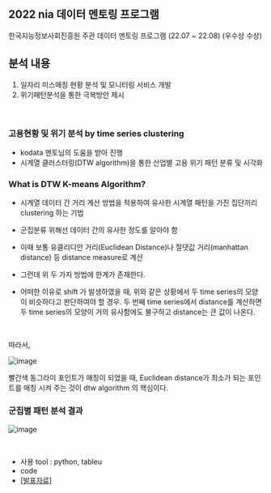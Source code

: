 ## 2022 nia 데이터 멘토링 프로그램

한국지능정보사회진흥원 주관 데이터 멘토링 프로그램 (22.07 ~ 22.08) (우수상 수상)

## 분석 내용
1) 일자리 미스매칭 현황 분석 및 모니터링 서비스 개발
2) 위기패턴분석을 통한 극복방안 제시

<br/>

### 고용현황 및 위기 분석 by time series clustering
- kodata 멘토님의 도움을 받아 진행
- 시계열 클러스터링(DTW algorithm)을 통한 산업별 고용 위기 패턴 분류 및 시각화


### What is DTW K-means Algorithm?
- 시계열 데이터 간 거리 계산 방법을 적용하여 유사한 시계열 패턴을 가진 집단끼리 clustering 하는 기법
- 군집분류 위해선 데이터 간의 유사한 정도를 알아야 함
- 이때 보통 유클리디안 거리(Euclidean Distance)나 절댓값 거리(manhattan distance) 등 distance measure로 계산
- 그런데 위 두 가지 방법에 한계가 존재한다.

- 어떠한 이유로 shift 가 발생하였을 때, 위와 같은 상황에서 두 time series의 모양이 비슷하다고 판단하여야 할 경우. 두 번째 time series에서 distance를 계산하면 두 time series의 모양이 거의 유사함에도 불구하고 distance는 큰 값이 나온다.
<br/>

따라서, 
<br/>

![image](https://github.com/dhye1/nia-data_metoring_Employment_Crisis_Analysis/assets/96327142/3945602b-00ff-4ab8-a5bb-c4fef8387603)
<br/>

빨간색 동그라미 포인트가 매칭이 되었을 때, Euclidean distance가 최소가 되는 포인트를 매칭 시켜 주는 것이 dtw algorithm 의 핵심이다.
<br/>

### 군집별 패턴 분석 결과
![image](https://github.com/dhye1/nia-data_metoring_Employment_Crisis_Analysis/assets/96327142/b7a12183-219c-4cb0-873a-97c474414b62)
<br/>



<br/>

- 사용 tool : python, tableu
- code
- [[발표자료]](https://github.com/dhye1/nia-data_metoring_Employment_Crisis_Analysis/blob/main/%EA%B3%A0%EC%9A%A9%EC%9C%84%EA%B8%B0%EB%B6%84%EC%84%9D_%EB%B0%9C%ED%91%9C%EC%9E%90%EB%A3%8C.pdf)
